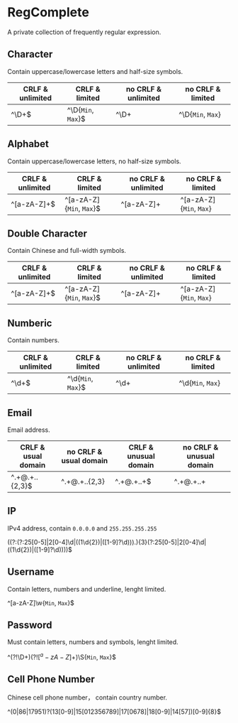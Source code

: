 # RegComplete
A private collection of frequently regular expression.

## Character

Contain uppercase/lowercase letters and half-size symbols.

CRLF & unlimited | CRLF & limited | no CRLF & unlimited| no CRLF & limited
------------ | ------------- | ------------ | -------------
^\D+$ | ^\D{`Min`, `Max`}$ | ^\D+ | ^\D{`Min`, `Max`} 

## Alphabet

Contain uppercase/lowercase letters, no half-size symbols.

CRLF & unlimited | CRLF & limited | no CRLF & unlimited| no CRLF & limited
------------ | ------------- | ------------ | -------------
^[a-zA-Z]+$ | ^[a-zA-Z]{`Min`, `Max`}$ | ^[a-zA-Z]+ | ^[a-zA-Z]{`Min`, `Max`} 

## Double Character

Contain Chinese and full-width symbols.

CRLF & unlimited | CRLF & limited | no CRLF & unlimited| no CRLF & limited
------------ | ------------- | ------------ | -------------
^[a-zA-Z]+$ | ^[a-zA-Z]{`Min`, `Max`}$ | ^[a-zA-Z]+ | ^[a-zA-Z]{`Min`, `Max`} 

## Numberic

Contain numbers.

CRLF & unlimited | CRLF & limited | no CRLF & unlimited| no CRLF & limited
------------ | ------------- | ------------ | -------------
^\d+$ | ^\d{`Min`, `Max`}$ | ^\d+ | ^\d{`Min`, `Max`} 

## Email

Email address.

CRLF & usual domain | no CRLF & usual domain | CRLF & unusual domain | no CRLF & unusual domain
------------ | ------------- | ------------ | -------------
^.+@.+\..{2,3}$ | ^.+@.+\..{2,3} | ^.+@.+\..+$ | ^.+@.+\..+

## IP

IPv4 address, contain `0.0.0.0` and `255.255.255.255`

((?:(?:25[0-5]|2[0-4]\d|((1\d{2})|([1-9]?\d)))\.){3}(?:25[0-5]|2[0-4]\d|((1\d{2})|([1-9]?\d))))$

## Username

Contain letters, numbers and underline, lenght limited.

^[a-zA-Z]\w{`Min`, `Max`}$

## Password

Must contain letters, numbers and symbols, lenght limited.

^(?!\D+$)(?![^a-zA-Z]+$)\S{`Min`, `Max`}$

## Cell Phone Number

Chinese cell phone number， contain country number.

^(0|86|17951)?(13[0-9]|15[012356789]|17[0678]|18[0-9]|14[57])[0-9]{8}$


